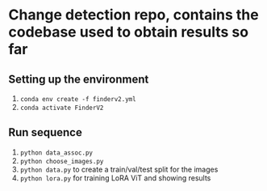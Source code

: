 # Change detection repo, contains the codebase used to obtain results so far

## Setting up the environment
1. `conda env create -f finderv2.yml`
2. `conda activate FinderV2`

## Run sequence
1. `python data_assoc.py`
2. `python choose_images.py`
3. `python data.py` to create a train/val/test split for the images
4. `python lora.py` for training LoRA ViT and showing results
